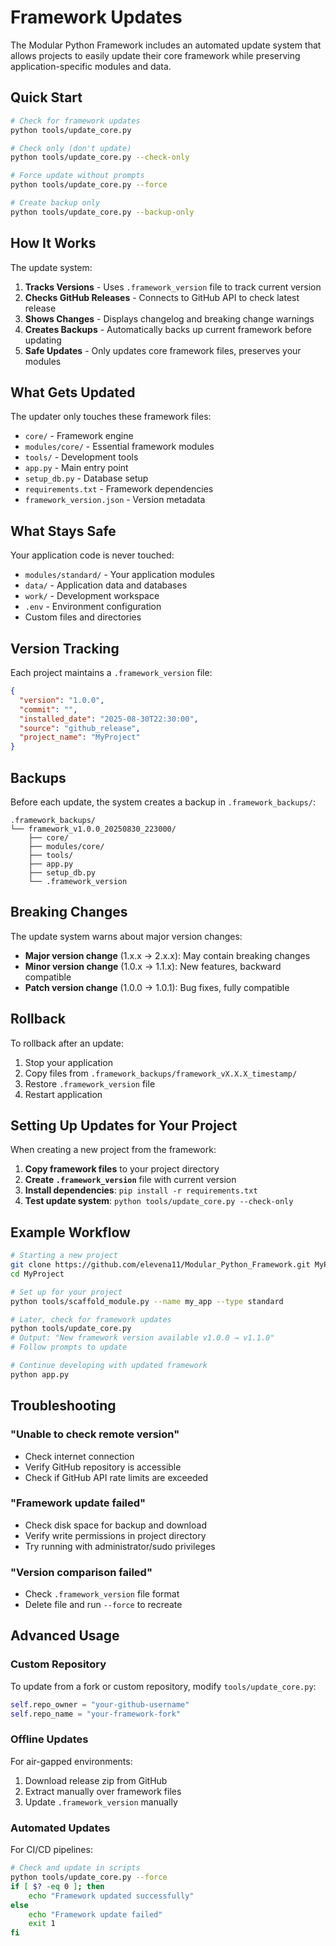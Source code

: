 # Framework Updates

The Modular Python Framework includes an automated update system that allows projects to easily update their core framework while preserving application-specific modules and data.

## Quick Start

```bash
# Check for framework updates
python tools/update_core.py

# Check only (don't update)
python tools/update_core.py --check-only

# Force update without prompts
python tools/update_core.py --force

# Create backup only
python tools/update_core.py --backup-only
```

## How It Works

The update system:

1. **Tracks Versions** - Uses `.framework_version` file to track current version
2. **Checks GitHub Releases** - Connects to GitHub API to check latest release
3. **Shows Changes** - Displays changelog and breaking change warnings
4. **Creates Backups** - Automatically backs up current framework before updating
5. **Safe Updates** - Only updates core framework files, preserves your modules

## What Gets Updated

The updater only touches these framework files:
- `core/` - Framework engine
- `modules/core/` - Essential framework modules
- `tools/` - Development tools
- `app.py` - Main entry point
- `setup_db.py` - Database setup
- `requirements.txt` - Framework dependencies
- `framework_version.json` - Version metadata

## What Stays Safe

Your application code is never touched:
- `modules/standard/` - Your application modules
- `data/` - Application data and databases
- `work/` - Development workspace
- `.env` - Environment configuration
- Custom files and directories

## Version Tracking

Each project maintains a `.framework_version` file:

```json
{
  "version": "1.0.0",
  "commit": "",
  "installed_date": "2025-08-30T22:30:00",
  "source": "github_release",
  "project_name": "MyProject"
}
```

## Backups

Before each update, the system creates a backup in `.framework_backups/`:

```
.framework_backups/
└── framework_v1.0.0_20250830_223000/
    ├── core/
    ├── modules/core/
    ├── tools/
    ├── app.py
    ├── setup_db.py
    └── .framework_version
```

## Breaking Changes

The update system warns about major version changes:

- **Major version change** (1.x.x → 2.x.x): May contain breaking changes
- **Minor version change** (1.0.x → 1.1.x): New features, backward compatible  
- **Patch version change** (1.0.0 → 1.0.1): Bug fixes, fully compatible

## Rollback

To rollback after an update:

1. Stop your application
2. Copy files from `.framework_backups/framework_vX.X.X_timestamp/`
3. Restore `.framework_version` file
4. Restart application

## Setting Up Updates for Your Project

When creating a new project from the framework:

1. **Copy framework files** to your project directory
2. **Create `.framework_version`** file with current version
3. **Install dependencies**: `pip install -r requirements.txt`
4. **Test update system**: `python tools/update_core.py --check-only`

## Example Workflow

```bash
# Starting a new project
git clone https://github.com/elevena11/Modular_Python_Framework.git MyProject
cd MyProject

# Set up for your project
python tools/scaffold_module.py --name my_app --type standard

# Later, check for framework updates
python tools/update_core.py
# Output: "New framework version available v1.0.0 → v1.1.0"
# Follow prompts to update

# Continue developing with updated framework
python app.py
```

## Troubleshooting

### "Unable to check remote version"
- Check internet connection
- Verify GitHub repository is accessible
- Check if GitHub API rate limits are exceeded

### "Framework update failed"
- Check disk space for backup and download
- Verify write permissions in project directory
- Try running with administrator/sudo privileges

### "Version comparison failed"
- Check `.framework_version` file format
- Delete file and run `--force` to recreate

## Advanced Usage

### Custom Repository
To update from a fork or custom repository, modify `tools/update_core.py`:

```python
self.repo_owner = "your-github-username"
self.repo_name = "your-framework-fork"
```

### Offline Updates
For air-gapped environments:
1. Download release zip from GitHub
2. Extract manually over framework files
3. Update `.framework_version` manually

### Automated Updates
For CI/CD pipelines:

```bash
# Check and update in scripts
python tools/update_core.py --force
if [ $? -eq 0 ]; then
    echo "Framework updated successfully"
else
    echo "Framework update failed"
    exit 1
fi
```